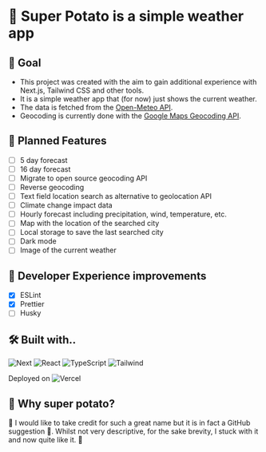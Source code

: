 # 🥔 Super Potato is a simple weather app

## 🎯 Goal

- This project was created with the aim to gain additional experience with Next.js, Tailwind CSS and other tools.
- It is a simple weather app that (for now) just shows the current weather.
- The data is fetched from the [Open-Meteo API](https://open-meteo.com/).
- Geocoding is currently done with the [Google Maps Geocoding API](https://developers.google.com/maps/documentation/geocoding/overview).

## 📝 Planned Features

- [ ] 5 day forecast
- [ ] 16 day forecast
- [ ] Migrate to open source geocoding API
- [ ] Reverse geocoding
- [ ] Text field location search as alternative to geolocation API
- [ ] Climate change impact data
- [ ] Hourly forecast including precipitation, wind, temperature, etc.
- [ ] Map with the location of the searched city
- [ ] Local storage to save the last searched city
- [ ] Dark mode
- [ ] Image of the current weather

## 🦅 Developer Experience improvements

- [x] ESLint
- [x] Prettier
- [ ] Husky

## 🛠️ Built with..

![Next](https://img.shields.io/badge/-Next-000000?logo=next.js&logoColor=white&style=for-the-badge)
![React](https://img.shields.io/badge/-React-61DAFB?logo=react&logoColor=white&style=for-the-badge)
![TypeScript](https://img.shields.io/badge/-TypeScript-007ACC?logo=typescript&logoColor=white&style=for-the-badge)
![Tailwind](https://img.shields.io/badge/-Tailwind-38B2AC?logo=tailwind-css&logoColor=white&style=for-the-badge)

Deployed on ![Vercel](https://img.shields.io/badge/-Vercel-000000?logo=vercel&logoColor=white&style=for-the-badge)

## 🥔 Why super potato?

🥔 I would like to take credit for such a great name but it is in fact a GitHub suggestion 🙏. Whilst not very descriptive, for the sake brevity, I stuck with it and now quite like it. 🥔
